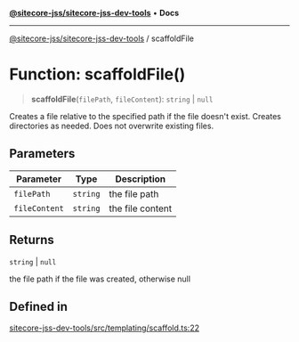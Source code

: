 [**@sitecore-jss/sitecore-jss-dev-tools**](../README.md) • **Docs**

***

[@sitecore-jss/sitecore-jss-dev-tools](../README.md) / scaffoldFile

# Function: scaffoldFile()

> **scaffoldFile**(`filePath`, `fileContent`): `string` \| `null`

Creates a file relative to the specified path if the file doesn't exist.
Creates directories as needed.
Does not overwrite existing files.

## Parameters

| Parameter | Type | Description |
| ------ | ------ | ------ |
| `filePath` | `string` | the file path |
| `fileContent` | `string` | the file content |

## Returns

`string` \| `null`

the file path if the file was created, otherwise null

## Defined in

[sitecore-jss-dev-tools/src/templating/scaffold.ts:22](https://github.com/Sitecore/jss/blob/50bf04579b0cca04c7059f30ccf34e73b26a07bf/packages/sitecore-jss-dev-tools/src/templating/scaffold.ts#L22)
